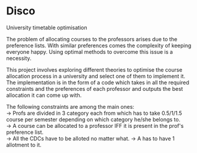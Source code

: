 # Disco
University timetable optimisation 

The problem of allocating courses to the professors arises due to the preference lists. With similar preferences comes the complexity of keeping everyone happy. Using optimal methods to overcome this issue is a necessity.

This project involves exploring different theories to optimise the course allocation process in a university and select one of them to implement it. The implementation is in the form of a code which takes in all the required constraints and the preferences of each professor and outputs the best allocation it can come up with.

The following constraints are among the main ones: <br>
  -> Profs are divided in 3 category each from which has to take 0.5/1/1.5 course per semester depending on which category he/she belongs to.<br>
  -> A course can be allocated to a professor IFF it is present in the prof's preference list.<br>
  -> All the CDCs have to be alloted no matter what.
  -> A has to have 1 allotment to it.
